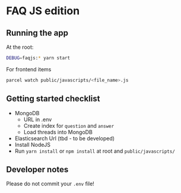 # FAQ JS edition

## Running the app

At the root:

```bash
DEBUG=faqjs:* yarn start
```

For frontend items

```bash
parcel watch public/javascripts/<file_name>.js
```

## Getting started checklist

- MongoDB
  - URL in .env
  - Create index for `question` and `answer`
  - Load threads into MongoDB
- Elasticsearch Url (tbd - to be developed)
- Install NodeJS
- Run `yarn install` or `npm install` at root and `public/javascripts/`


## Developer notes

Please do not commit your `.env` file!
